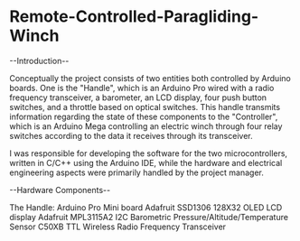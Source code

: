 # Remote-Controlled-Paragliding-Winch

--Introduction--

Conceptually the project consists of two entities both controlled by Arduino boards. One is the "Handle", which is an Arduino Pro wired with a radio frequency transceiver, a barometer, an LCD display, four push button switches, and a throttle based on optical switches. This handle transmits information regarding the state of these components to the "Controller", which is an Arduino Mega controlling an electric winch through four relay switches according to the data it receives through its transceiver.

I was responsible for developing the software for the two microcontrollers, written in C/C++ using the Arduino IDE, while the hardware and electrical engineering aspects were primarily handled by the project manager.

--Hardware Components--

The Handle:
Arduino Pro Mini board
Adafruit SSD1306 128X32 OLED LCD display
Adafruit MPL3115A2 I2C Barometric Pressure/Altitude/Temperature Sensor
C50XB TTL Wireless Radio Frequency Transceiver
